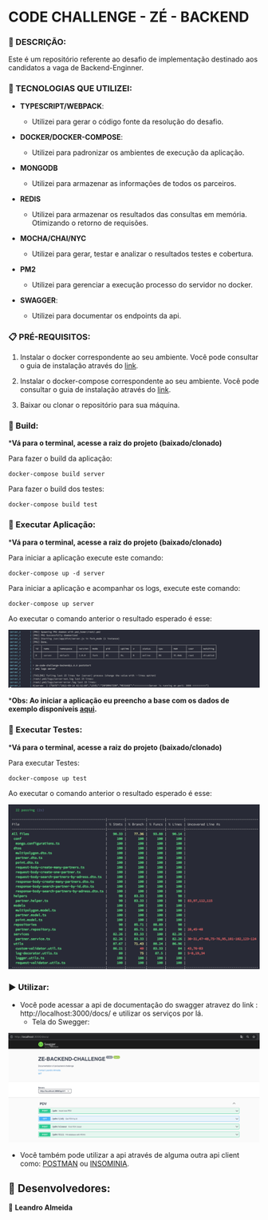 # CODE CHALLENGE - ZÉ - BACKEND
### 📖  DESCRIÇÃO:

Este é um repositório referente ao desafio de implementação destinado aos candidatos a vaga de Backend-Enginner.

### 📝 TECNOLOGIAS QUE UTILIZEI:

- **TYPESCRIPT/WEBPACK**: 
    - Utilizei para gerar o código fonte da resolução do desafio.

- **DOCKER/DOCKER-COMPOSE**:
    - Utilizei para padronizar os ambientes de execução da aplicação.
- **MONGODB**
    - Utilizei para armazenar as informações de todos os parceiros.
- **REDIS**
    - Utilizei para armazenar os resultados das consultas em memória. Otimizando o retorno de requisões.
- **MOCHA/CHAI/NYC**
    - Utilizei para gerar, testar e analizar o resultados testes e cobertura.
- **PM2**
    - Utilizei para gerenciar a execução processo do servidor no docker.         
- **SWAGGER**:
    - Utilizei para documentar os endpoints da api.
### 📋 PRÉ-REQUISITOS:

1. Instalar o docker correspondente ao seu ambiente. Você pode consultar o guia de instalação através do [link](https://docs.docker.com/desktop/).

2. Instalar o docker-compose correspondente ao seu ambiente. Você pode consultar o guia de instalação através do [link](https://docs.docker.com/compose/install/).

3. Baixar ou clonar o repositório para sua máquina.


### 🔨 Build:

***Vá para o terminal, acesse a raiz do projeto (baixado/clonado)**

Para fazer o build da aplicação:
```
docker-compose build server
```
Para fazer o build dos testes:
```
docker-compose build test
```
### 🏃 Executar Aplicação:

***Vá para o terminal, acesse a raiz do projeto (baixado/clonado)**

Para iniciar a aplicação execute este comando:
```
docker-compose up -d server
```
Para iniciar a aplicação e acompanhar os logs, execute este comando:
```
docker-compose up server
```
Ao executar o comando anterior o resultado esperado é esse:

![Servidor em execução](files/server-runnig-screen.png)

***Obs: Ao iniciar a aplicação eu preencho a base com os dados de exemplo disponíveis [aqui](https://github.com/ZXVentures/ze-code-challenges/blob/master/files/pdvs.json).**
### 💨 Executar Testes:

***Vá para o terminal, acesse a raiz do projeto (baixado/clonado)**

Para executar Testes:
```
docker-compose up test
```
Ao executar o comando anterior o resultado esperado é esse:

![Testes executados](files/test-screen.png)

### ▶️ Utilizar:

- Você pode acessar a api de documentação do swagger atravez do link : http://localhost:3000/docs/ e utilizar os serviços por lá.
    - Tela do Swegger:

![Tela Swegger](files/swagger-screen.png)

- Você também pode utilizar a api através de alguma outra api client como: [POSTMAN](https://www.postman.com/) ou [INSOMINIA](https://insomnia.rest/).

## 🤝 Desenvolvedores:

👤 **Leandro Almeida**